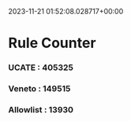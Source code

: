 2023-11-21 01:52:08.028717+00:00
# Rule Counter 
 ### UCATE : 405325

 ### Veneto : 149515

 ### Allowlist : 13930